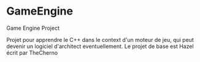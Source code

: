 # GameEngine
Game Engine Project


Projet pour apprendre le C++ dans le context d'un moteur de jeu, qui peut devenir un logiciel d'architect eventuellement.
Le projet de base est Hazel écrit par TheCherno
